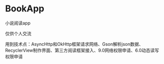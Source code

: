 # BookApp
小说阅读app

仅供个人交流

用到技术点：AsyncHttp和OkHttp框架请求网络、Gson解析json数据、RecyclerView制作界面、第三方阅读框架接入、9.0网络权限申请、6.0动态读写权限申请
